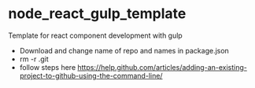 # node_react_gulp_template
Template for react component development with gulp

 - Download and change name of repo and names in package.json
 - rm -r .git
 - follow steps here <https://help.github.com/articles/adding-an-existing-project-to-github-using-the-command-line/>
